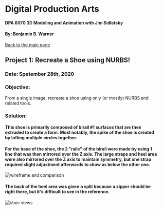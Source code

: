 # Digital Production Arts
#### DPA 8070 3D Modeling and Animation with Jim Sidletsky
#### By: Benjamin B. Warner

[Back to the main page](https://benwarnerdigitalarts.github.io/3Dworks/)

## Project 1: Recreate a Shoe using NURBS!
### Date: Spetember 28th, 2020

### Objective:
From a single image, recreate a shoe using only (or mostly) NURBS and related tools.

### Solution:
#### This shoe is primarily composed of birail #1 surfaces that are then extruded to create a form.  Most notably, the spike of the shoe is created by lofting multiple circles together.

#### For the base of the shoe, the 2 "rails" of the birail were made by using 1 line that was then mirrored over the Z axis.  The large straps and heel area were also mirrored over the Z axis to maintain symmetry, but one strap required slight adjustment afterwards to show as below the other one.

![wireframe and comparison](https://benwarnerdigitalarts.github.io/3Dworks/dpa8070/nurbsShoe/images/wireFrameAndComparison.PNG)

#### The back of the heel area was given a split because a zipper should be right there, but it's difficult to see in the reference.

![shoe views](https://benwarnerdigitalarts.github.io/3Dworks/dpa8070/nurbsShoe/images/shoeMultiTurn.PNG)

